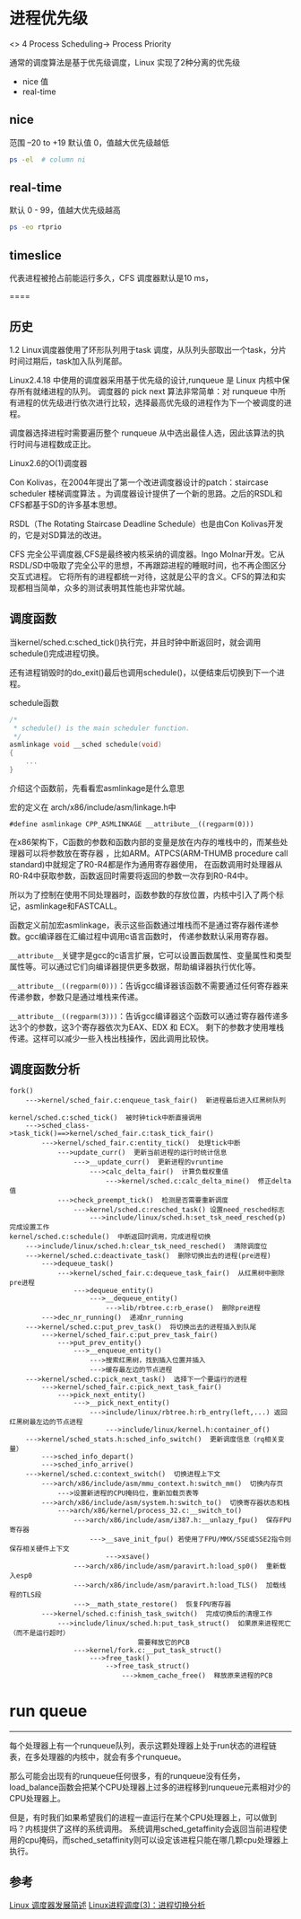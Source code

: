# 进程优先级
<<Linux Kernel Development>> 4 Process Scheduling-> Process Priority

通常的调度算法是基于优先级调度，Linux 实现了2种分离的优先级

* nice 值
* real-time

## nice
范围 –20 to +19 默认值 0，值越大优先级越低
```bash
ps -el  # column ni
```

## real-time
默认 0 - 99，值越大优先级越高
```bash
ps -eo rtprio
```
## timeslice
代表进程被抢占前能运行多久，CFS 调度器默认是10 ms，



====

历史
---
1.2 Linux调度器使用了环形队列用于task 调度，从队列头部取出一个task，分片时间过期后，task加入队列尾部。


Linux2.4.18 中使用的调度器采用基于优先级的设计,runqueue 是 Linux 内核中保存所有就绪进程的队列。
调度器的 pick next 算法非常简单：对 runqueue 中所有进程的优先级进行依次进行比较，选择最高优先级的进程作为下一个被调度的进程。

调度器选择进程时需要遍历整个 runqueue 从中选出最佳人选，因此该算法的执行时间与进程数成正比。

Linux2.6的O(1)调度器

Con Kolivas，在2004年提出了第一个改进调度器设计的patch：staircase scheduler 楼梯调度算法
。为调度器设计提供了一个新的思路。之后的RSDL和CFS都基于SD的许多基本思想。

RSDL（The Rotating Staircase Deadline Schedule）也是由Con Kolivas开发的，它是对SD算法的改进。

CFS 完全公平调度器,CFS是最终被内核采纳的调度器。Ingo Molnar开发。它从RSDL/SD中吸取了完全公平的思想，不再跟踪进程的睡眠时间，也不再企图区分交互式进程。
它将所有的进程都统一对待，这就是公平的含义。CFS的算法和实现都相当简单，众多的测试表明其性能也非常优越。



调度函数
----
当kernel/sched.c:sched_tick()执行完，并且时钟中断返回时，就会调用schedule()完成进程切换。

还有进程销毁时的do_exit()最后也调用schedule()，以便结束后切换到下一个进程。

schedule函数
```c
/*
 * schedule() is the main scheduler function.
 */
asmlinkage void __sched schedule(void)
{
    ...
}
```
介绍这个函数前，先看看宏asmlinkage是什么意思

宏的定义在 arch/x86/include/asm/linkage.h中
```
#define asmlinkage CPP_ASMLINKAGE __attribute__((regparm(0)))
```

在x86架构下，C函数的参数和函数内部的变量是放在内存的堆栈中的，而某些处理器可以将参数放在寄存器
，比如ARM。ATPCS(ARM-THUMB procedure call standard)中就规定了R0-R4都是作为通用寄存器使用，
在函数调用时处理器从R0-R4中获取参数，函数返回时需要将返回的参数一次存到R0-R4中。

所以为了控制在使用不同处理器时，函数参数的存放位置，内核中引入了两个标记，asmlinkage和FASTCALL。

函数定义前加宏asmlinkage，表示这些函数通过堆栈而不是通过寄存器传递参数。gcc编译器在汇编过程中调用c语言函数时，
传递参数默认采用寄存器。

`__attribute__`关键字是gcc的c语言扩展，它可以设置函数属性、变量属性和类型属性等。可以通过它们向编译器提供更多数据，帮助编译器执行优化等。

`__attribute__((regparm(0)))`：告诉gcc编译器该函数不需要通过任何寄存器来传递参数，参数只是通过堆栈来传递。

`__attribute__((regparm(3)))`：告诉gcc编译器这个函数可以通过寄存器传递多达3个的参数，这3个寄存器依次为EAX、EDX 和 ECX。
剩下的参数才使用堆栈传递。这样可以减少一些入栈出栈操作，因此调用比较快。

调度函数分析
------
```
fork()  
    --->kernel/sched_fair.c:enqueue_task_fair()  新进程最后进入红黑树队列  
  
kernel/sched.c:sched_tick()  被时钟tick中断直接调用  
    --->sched_class->task_tick()==>kernel/sched_fair.c:task_tick_fair()  
        --->kernel/sched_fair.c:entity_tick()  处理tick中断  
            --->update_curr()  更新当前进程的运行时统计信息  
                --->__update_curr()  更新进程的vruntime  
                    --->calc_delta_fair()  计算负载权重值  
                        --->kernel/sched.c:calc_delta_mine()  修正delta值  
            --->check_preempt_tick()  检测是否需要重新调度  
                --->kernel/sched.c:resched_task() 设置need_resched标志  
                    --->include/linux/sched.h:set_tsk_need_resched(p)  完成设置工作  
kernel/sched.c:schedule()  中断返回时调用，完成进程切换  
    --->include/linux/sched.h:clear_tsk_need_resched()  清除调度位  
    --->kernel/sched.c:deactivate_task()  删除切换出去的进程(pre进程)  
        --->dequeue_task()  
            --->kernel/sched_fair.c:dequeue_task_fair()  从红黑树中删除pre进程  
                --->dequeue_entity()  
                    --->__dequeue_entity()  
                        --->lib/rbtree.c:rb_erase()  删除pre进程  
        --->dec_nr_running()  递减nr_running  
    --->kernel/sched.c:put_prev_task()  将切换出去的进程插入到队尾  
        --->kernel/sched_fair.c:put_prev_task_fair()  
            --->put_prev_entity()  
                --->__enqueue_entity()  
                    --->搜索红黑树，找到插入位置并插入  
                    --->缓存最左边的节点进程  
    --->kernel/sched.c:pick_next_task()  选择下一个要运行的进程  
        --->kernel/sched_fair.c:pick_next_task_fair()  
            --->pick_next_entity()  
                --->__pick_next_entity()  
                    --->include/linux/rbtree.h:rb_entry(left,...) 返回红黑树最左边的节点进程  
                        --->include/linux/kernel.h:container_of()  
    --->kernel/sched_stats.h:sched_info_switch()  更新调度信息（rq相关变量）  
        --->sched_info_depart()  
        --->sched_info_arrive()  
    --->kernel/sched.c:context_switch()  切换进程上下文  
        --->arch/x86/include/asm/mmu_context.h:switch_mm()  切换内存页  
            --->设置新进程的CPU掩码位，重新加载页表等  
        --->arch/x86/include/asm/system.h:switch_to()  切换寄存器状态和栈  
            --->arch/x86/kernel/process_32.c:__switch_to()  
                --->arch/x86/include/asm/i387.h:__unlazy_fpu()  保存FPU寄存器  
                    --->__save_init_fpu() 若使用了FPU/MMX/SSE或SSE2指令则保存相关硬件上下文  
                        --->xsave()  
                --->arch/x86/include/asm/paravirt.h:load_sp0()  重新载入esp0  
                --->arch/x86/include/asm/paravirt.h:load_TLS()  加载线程的TLS段  
                --->__math_state_restore()  恢复FPU寄存器  
        --->kernel/sched.c:finish_task_switch()  完成切换后的清理工作  
            --->include/linux/sched.h:put_task_struct()  如果原来进程死亡（而不是运行超时）  
                                需要释放它的PCB  
                --->kernel/fork.c:__put_task_struct()  
                    --->free_task()  
                        -->free_task_struct()  
                            --->kmem_cache_free()  释放原来进程的PCB  
```

# run queue
-----
每个处理器上有一个runqueue队列，表示这颗处理器上处于run状态的进程链表，在多处理器的内核中，就会有多个runqueue。

那么可能会出现有的runqueue任何很多，有的runqueue没有任务，load_balance函数会把某个CPU处理器上过多的进程移到runqueue元素相对少的CPU处理器上。

但是，有时我们如果希望我们的进程一直运行在某个CPU处理器上，可以做到吗？内核提供了这样的系统调用。
系统调用sched_getaffinity会返回当前进程使用的cpu掩码，而sched_setaffinity则可以设定该进程只能在哪几颗cpu处理器上执行。

参考
---
[Linux 调度器发展简述](https://www.ibm.com/developerworks/cn/linux/l-cn-scheduler/)
[Linux进程调度(3)：进程切换分析](http://blog.csdn.net/zhoudaxia/article/details/7375836)
